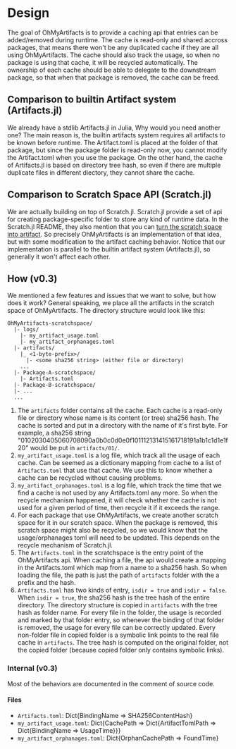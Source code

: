 # Design

The goal of OhMyArtifacts is to provide a caching api that entries can be added/removed during runtime.
 The cache is read-only and shared accross packages, that means there won't be any duplicated cache if
 they are all using OhMyArtifacts. The cache should also track the usage, so when no package is using that
 cache, it will be recycled automatically. The ownership of each cache should be able to delegate to the
 downstream package, so that when that package is removed, the cache can be freed.

## Comparison to builtin Artifact system (Artifacts.jl)

We already have a stdlib Artifacts.jl in Julia, Why would you need another one? The main reason is,
 the builtin artifacts system requires all artifacts to be known before runtime. The Artifact.toml is placed
 at the folder of that package, but since the package folder is read-only now, you cannot modify the
 Artifact.toml when you use the package. On the other hand, the cache of Artifacts.jl is based on directory
 tree hash, so even if there are multiple duplicate files in different diectory, they cannot share the cache.

## Comparison to Scratch Space API (Scratch.jl)

We are actually building on top of Scratch.jl. Scratch.jl provide a set of api for creating package-specific
 folder to store any kind of runtime data. In the Scratch.jl README, they also mention that you can
 [turn the scratch space into artifact](https://github.com/JuliaPackaging/Scratch.jl#can-i-use-a-scratch-space-as-a-temporary-workspace-then-turn-it-into-an-artifact). So precisely OhMyArtifacts is an implementation of that idea,
 but with some modification to the artifact caching behavior. Notice that our implementation is parallel to
 the builtin artifact system (Artifacts.jl), so generally it won't affect each other.

## How (v0.3)

We mentioned a few features and issues that we want to solve, but how does it work? General speaking,
 we place all the artifacts in the scratch space of OhMyArtifacts. The directory
 structure would look like this:

```
OhMyArtifacts-scratchspace/
  |- logs/
    |- my_artifact_usage.toml
    |- my_artifact_orphanages.toml
  |- artifacts/
	|_ <1-byte-prefix>/
	  |- <some sha256 string> (either file or directory)
	...
  |- Package-A-scratchspace/
	|- Artifacts.toml
  |- Package-B-scratchspace/
  |- ...
  ...
```

1. The `artifacts` folder contains all the cache. Each cache is a read-only file or directory whose name is its content (or tree) sha256 hash. The cache is sorted and put in a directory with the name of it's first byte. For example, a sha256 string "0102030405060708090a0b0c0d0e0f101112131415161718191a1b1c1d1e1f20" would be put in `artifacts/01/`.
2. `my_artifact_usage.toml` is a log file, which track all the usage of each cache. Can be seemed as a dictionary mapping from cache to a list of `Artifacts.toml` that use that cache. We use this to know whether a cache can be recycled without causing problems.
3. `my_artifact_orphanages.toml` is a log file, which track the time that we find a cache is not used by any Artifacts.toml any more. So when the recycle mechanism happened, it will check whether the cache is not used for a given period of time, then recycle it if it exceeds the range.
4. For each package that use OhMyArtifacts, we create another scratch space for it in our scratch space. When the package is removed, this scratch space might also be recycled, so we would know that the usage/orphanages toml will need to be updated. This depends on the recycle mechanism of Scratch.jl.
5. The `Artifacts.toml` in the scratchspace is the entry point of the OhMyArtifacts api. When caching a file, the api would create a mapping in the Artifacts.toml which map from a name to a sha256 hash. So when loading the file, the path is just the path of `artifacts` folder with the a prefix and the hash.
6. `Artifacts.toml` has two kinds of entry, `isdir = true` and `isdir = false`. When `isdir = true`, the sha256 hash is the tree hash of the entire directory. The directory structure is copied in `artifacts` with the  tree hash as folder name. For every file in the folder, the usage is recorded and marked by that folder entry, so whenever the binding of that folder is removed, the usage for every file can be correctly updated. Every non-folder file in copied folder is a symbolic link points to the real file cache in `artifacts`. The tree hash is computed on the original folder, not the copied folder (because copied folder only contains symbolic links).

### Internal (v0.3)

Most of the behaviors are documented in the comment of source code.

#### Files

+ `Artifacts.toml`: Dict{BindingName => SHA256ContentHash}
+ `my_artifact_usage.toml`: Dict{CachePath => Dict{ArtifactTomlPath => Dict{BindingName => UsageTime}}}
+ `my_artifact_orphanages.toml`: Dict{OrphanCachePath => FoundTime}
